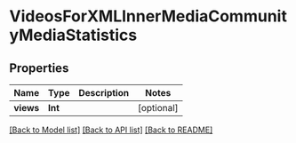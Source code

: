 # VideosForXMLInnerMediaCommunityMediaStatistics

## Properties
Name | Type | Description | Notes
------------ | ------------- | ------------- | -------------
**views** | **Int** |  | [optional] 

[[Back to Model list]](../README.md#documentation-for-models) [[Back to API list]](../README.md#documentation-for-api-endpoints) [[Back to README]](../README.md)


